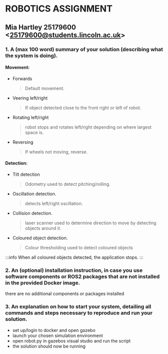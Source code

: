 # ROBOTICS ASSIGNMENT 

## Mia Hartley 25179600 <<25179600@students.lincoln.ac.uk>>

### 1.    A (max 100 word) summary of your solution (describing what the system is doing). 

#### Movement:
* Forwards
  > Default movement.
* Veering left/right
  > If object detected close to the front right or left of robot.
* Rotating left/right
  > robot stops and rotates left/right depending on where largest space is.
* Reversing
  > If wheels not moving, reverse.

#### Detection:
* Tilt detection
  > Odometry used to detect pitching/rolling.
* Oscillation detection.
  > detects left/right oscillation.
* Collision detection.
  > laser scanner used to determine direction to move by detecting objects around it.
* Coloured object detection.
  > Colour thresholding used to detect coloured objects

:::info
When all coloured objects detected, the application stops.
:::

### 2.    An (optional) installation instruction, in case you use software components or ROS2 packages that are not installed in the provided Docker image.

there are no additional components or packages installed

### 3.    An explanation on how to start your system, detailing all commands and steps necessary to reproduce and run your solution.

* set up/login to docker and open gazebo
* launch your chosen simulation environment 
* open robot.py in gazebos visual studio and run the script
* the solution should now be running
